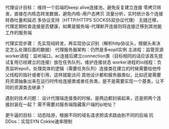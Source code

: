 代理设计目标：
    维持一个后端的keep alive连接池，避免反复建立连接
    零拷贝转发，直接在内核态转发数据，避免内核-用户态拷贝
    流量分析，实时统计各个连接转吞吐量和延迟
    多协议支持（HTTP/HTTPS SOCKS5双协议代理）
    无缝迁移，代理定期检查连接是否健康，如果是服务端-代理断开连接则将连接迁移到其他能工作的服务端

代理实现步骤：
    先实现纯转发，再实现协议识别（解析http协议头，根据头来决定怎么处理后面的数据）
    代理服务器架构：仍然是多eopll实例
        主进程：监管资源
        worker进程：监听端口，ac连接后建立connection类（目标相同的话应该首先尝试复用已经建立的连接）放在任务队列，维护连接状态
        worker进程的io线程：负责监听epoll，处理具体的逻辑（需要任务队列）连接类在建立的时候需要给他传父线程的指针或者引用，这样就能访问
        其他设计都和服务器类似，比如还是需要将资源抽象出来在运行时传给连接类或者任务类，是不是需要实现一个基类，让不同的资源类去继承？

遇到的技术问题：
    设计代理端连接类的时候，是两边都封装起来，还是把两个连接封装在一起？
    需不需要对服务端隐藏客户端的ip地址？

更牛逼的目标：
    动态陆游，根据不同的域名请求把请求路由到不同的后端
    抗DDos：实现SYN Cokkie速率限制